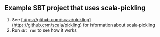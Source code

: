Example SBT project that uses scala-pickling
--------------------------------------------

  1. See [https://github.com/scala/pickling](https://github.com/scala/pickling) for information about scala-pickling
  1. Run `sbt run` to see how it works
